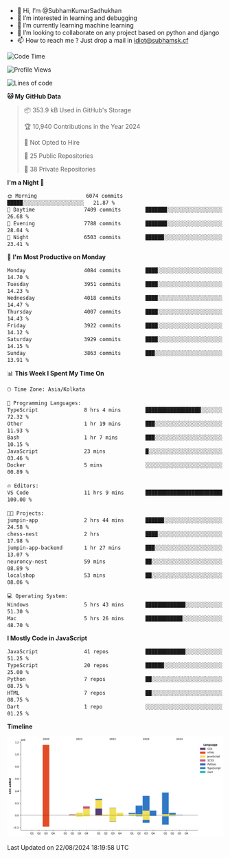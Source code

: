 - 👋 Hi, I’m @SubhamKumarSadhukhan
- 👀 I’m interested in learning and debugging
- 🌱 I’m currently learning machine learning
- 💞️ I’m looking to collaborate on any project based on python and django
- 📫 How to reach me ?
      Just drop a mail in idiot@subhamsk.cf

<!---
SubhamKumarSadhukhan/SubhamKumarSadhukhan is a ✨ special ✨ repository because its `README.md` (this file) appears on your GitHub profile.
You can click the Preview link to take a look at your changes.
--->


<!--START_SECTION:waka-->
![Code Time](http://img.shields.io/badge/Code%20Time-2%2C419%20hrs%2012%20mins-blue)

![Profile Views](http://img.shields.io/badge/Profile%20Views-1-blue)

![Lines of code](https://img.shields.io/badge/From%20Hello%20World%20I%27ve%20Written-2.8%20million%20lines%20of%20code-blue)

**🐱 My GitHub Data** 

> 📦 353.9 kB Used in GitHub's Storage 
 > 
> 🏆 10,940 Contributions in the Year 2024
 > 
> 🚫 Not Opted to Hire
 > 
> 📜 25 Public Repositories 
 > 
> 🔑 38 Private Repositories 
 > 
**I'm a Night 🦉** 

```text
🌞 Morning                6074 commits        █████░░░░░░░░░░░░░░░░░░░░   21.87 % 
🌆 Daytime                7409 commits        ███████░░░░░░░░░░░░░░░░░░   26.68 % 
🌃 Evening                7788 commits        ███████░░░░░░░░░░░░░░░░░░   28.04 % 
🌙 Night                  6503 commits        ██████░░░░░░░░░░░░░░░░░░░   23.41 % 
```
📅 **I'm Most Productive on Monday** 

```text
Monday                   4084 commits        ████░░░░░░░░░░░░░░░░░░░░░   14.70 % 
Tuesday                  3951 commits        ████░░░░░░░░░░░░░░░░░░░░░   14.23 % 
Wednesday                4018 commits        ████░░░░░░░░░░░░░░░░░░░░░   14.47 % 
Thursday                 4007 commits        ████░░░░░░░░░░░░░░░░░░░░░   14.43 % 
Friday                   3922 commits        ████░░░░░░░░░░░░░░░░░░░░░   14.12 % 
Saturday                 3929 commits        ████░░░░░░░░░░░░░░░░░░░░░   14.15 % 
Sunday                   3863 commits        ███░░░░░░░░░░░░░░░░░░░░░░   13.91 % 
```


📊 **This Week I Spent My Time On** 

```text
🕑︎ Time Zone: Asia/Kolkata

💬 Programming Languages: 
TypeScript               8 hrs 4 mins        ██████████████████░░░░░░░   72.32 % 
Other                    1 hr 19 mins        ███░░░░░░░░░░░░░░░░░░░░░░   11.93 % 
Bash                     1 hr 7 mins         ███░░░░░░░░░░░░░░░░░░░░░░   10.15 % 
JavaScript               23 mins             █░░░░░░░░░░░░░░░░░░░░░░░░   03.46 % 
Docker                   5 mins              ░░░░░░░░░░░░░░░░░░░░░░░░░   00.89 % 

🔥 Editors: 
VS Code                  11 hrs 9 mins       █████████████████████████   100.00 % 

🐱‍💻 Projects: 
jumpin-app               2 hrs 44 mins       ██████░░░░░░░░░░░░░░░░░░░   24.58 % 
chess-nest               2 hrs               ████░░░░░░░░░░░░░░░░░░░░░   17.98 % 
jumpin-app-backend       1 hr 27 mins        ███░░░░░░░░░░░░░░░░░░░░░░   13.07 % 
neuroncy-nest            59 mins             ██░░░░░░░░░░░░░░░░░░░░░░░   08.89 % 
localshop                53 mins             ██░░░░░░░░░░░░░░░░░░░░░░░   08.06 % 

💻 Operating System: 
Windows                  5 hrs 43 mins       █████████████░░░░░░░░░░░░   51.30 % 
Mac                      5 hrs 26 mins       ████████████░░░░░░░░░░░░░   48.70 % 
```

**I Mostly Code in JavaScript** 

```text
JavaScript               41 repos            █████████████░░░░░░░░░░░░   51.25 % 
TypeScript               20 repos            ██████░░░░░░░░░░░░░░░░░░░   25.00 % 
Python                   7 repos             ██░░░░░░░░░░░░░░░░░░░░░░░   08.75 % 
HTML                     7 repos             ██░░░░░░░░░░░░░░░░░░░░░░░   08.75 % 
Dart                     1 repo              ░░░░░░░░░░░░░░░░░░░░░░░░░   01.25 % 
```



**Timeline**

![Lines of Code chart](https://raw.githubusercontent.com/SubhamKumarSadhukhan/SubhamKumarSadhukhan/main/assets/bar_graph.png)


 Last Updated on 22/08/2024 18:19:58 UTC
<!--END_SECTION:waka-->
